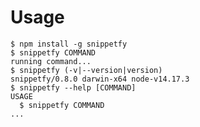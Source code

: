# Usage
<!-- usage -->
```sh-session
$ npm install -g snippetfy
$ snippetfy COMMAND
running command...
$ snippetfy (-v|--version|version)
snippetfy/0.8.0 darwin-x64 node-v14.17.3
$ snippetfy --help [COMMAND]
USAGE
  $ snippetfy COMMAND
...
```
<!-- usagestop -->
